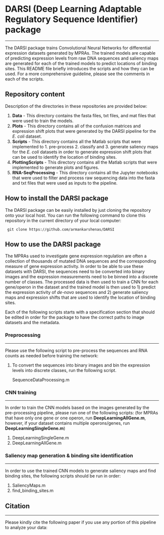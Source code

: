 # DARSI (Deep Learning Adaptable Regulatory Sequence Identifier) package  
---
The DARSI package trains Convolutional Neural Networks for differential expression datasets generated by MPRAs. The trained models are capable of predicting expression levels from raw DNA sequences and saliency maps are generated for each of the trained models to predict locations of binding sites. This README file briefly introduces the scripts and how they can be used. For a more comprehensive guideline, please see the comments in each of the scripts.

## Repository content
Description of the directories in these repositories are provided below:

1. **Data** - This directory contains the fasta files, txt files, and mat files that were used to train the models.   
2. **Plots** - This directory contains all of the confusion matrices and expression shift plots that were generated by the DARSI pipeline for the *E. coli* dataset. 
3. **Scripts** - This directory contains all the Matlab scripts that were implemented to 1. pre-process 2. classify and 3. generate saliency maps for the *E. coli* datasets in order to generate expression shift plots that can be used to identify the location of binding sites.
4. **PlottingScripts** - This directory contains all the Matlab scripts that were implemented to generate plots and figures.
5. **RNA-SeqProcessing** - This directory contains all the Jupyter notebooks that were used to filter and process raw sequencing data into the fasta and txt files that were used as inputs to the pipeline. 

## How to install the DARSI package 

The DARSI package can be easily installed by just cloning the repository onto your local host. You can run the following command to clone this repository in the current directory of your local computer: 

	 git clone https://github.com/armankarshenas/DARSI


## How to use the DARSI package 

The MPRAs used to investigate gene expression regulation are often a collection of thousands of mutated DNA sequences and the corresponding measure of gene expression activity. In order to be able to use these datasets with DARSI, the sequences need to be converted into binary images and the expression measurements need to be binned into a discrete number of classes. The processed data is then used to train a CNN for each gene/operon in the dataset and the trained model is then used to 1) predict the expression activity of *de-novo* sequences and 2) generate saliency maps and expression shifts that are used to identify the location of binding sites. 

Each of the following scripts starts with a specification section that should be edited in order for the package to have the correct paths to image datasets and the metadata. 

### Preprocessing 
---
Please use the following script to pre-process the sequences and RNA counts as needed before training the network: 

1. To convert the sequences into binary images and bin the expression levels into discrete classes, run the following script. 
		
    SequenceDataProcessing.m
		
### CNN training 
---

In order to train the CNN models based on the images generated by the pre-processing pipeline, please run one of the following scripts: (for MPRAs that have only one gene or one operon, run **DeepLearningAllGene.m**, however, if your dataset contains multiple operons/genes, run **DeepLearningSingleGene.m**)

1. DeepLearningSingleGene.m
2. DeepLearningAllGene.m


### Saliency map generation & binding site identification 
--- 

In order to use the trained CNN models to generate saliency maps and find binding sites, the following scripts should be run in order: 

1. SaliencyMaps.m
2. find_binding_sites.m

## Citation 
--- 
Please kindly cite the following paper if you use any portion of this pipeline to analyze your data: 



